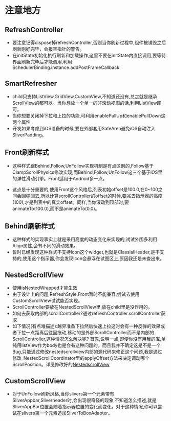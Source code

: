 # 注意地方

## RefreshController
* 要注意记得dispose掉refreshController,否则当你刷新过程中,组件被销毁之后刷新刚好完毕，会报空指针的警告。
* 在initState初始化执行刷新和加载操作,这里不要在initState内直接调用,要等待界面刷新完毕后才能调用,利用SchedulerBinding.instance.addPostFrameCallback

## SmartRefresher
* child只支持ListView,GridView,CustomView,不知道还没有,总之就是继承ScrollView的都可以。当你想放一个单一的非滚动视图的话,利用ListView即可。
* 当你想要关闭掉下拉和上拉的功能,可利用enablePullUp和enablePullDown这两个属性
* 开发如果考虑到iOS设备的时候,要在外部套用SafeArea避免iOS自动注入SliverPadding。

## Front刷新样式
* 这种样式跟Behind,Follow,UnFollow实现机制是有点区别的,Follow基于ClampScrollPhysics修改实现,而Behind,Follow,UnFollow这三个基于iOS里的弹性滑动引擎。Front适用于Android多一点。

* 这点是十分重要的,使用Front这个风格后,列表初始offset是100.0,在0~100之间会回弹回去,所以计算scrollController的offset的时候,要减去指示器的高度(100),才是列表中的真实offset。同样,当你滚动到顶部时,要animateTo(100.0),而不是animateTo(0.0)。

## Behind刷新样式
* 这种样式的实现事实上就是采用高度的动态变化来实现的,试试外围多利用Align属性,会有不同的滑动效果。
* 暂时已经发现这种样式不支持Icon这个widget,也就是ClassialHeader,是不支持的,使用这个指示器,你会发现Icon会悬浮在试图区上,原因我还是未查出来。

## NestedScrollView
* 使用isNestedWrapped才能生效
* 由于设计上的问题,RefreshStyle.Front暂时不能兼容,尝试去使用CustomScrollView试试能否实现。
* ScrollController要放在NestedScrollView里,放在child里是没作用的。
* 如何去获取内部的scrollController?通过refreshController.scrollController获取
* 如下情况(有点难描述):越界准备下拉然后快速上拉这时会有一种反弹的效果或者下拉一点距离后往回拖动,移动的是外部ScrollController而不是内部的ScrollController,这种情况怎么解决呢?
首先,说明一点,即便你没有用我的库,单纯用listView作为body也是会有这种问题的。而且我并不确定这是不是一个Bug,只能通过修改nestedscrollview内部的源代码来修正这个问题,我是通过
修改_NestedScrollCoordinator里的applyOffset方法来决定调动哪个ScrollPosition。详见修改好的[NestedscrollView](example/lib/other/fix_nestedscrollview.dart)

## CustomScrollView
* 对于UnFollow刷新风格,当你slivers第一个元素带有SliverAppbar,Sliverheader时,会出现很奇怪的现象,不知道怎么描述,就是SliverAppBar位置会随着指示器位置的变化而变化。对于这种情况,你可以尝试在slivers第一个元素追加SliverToBoxAdapter。